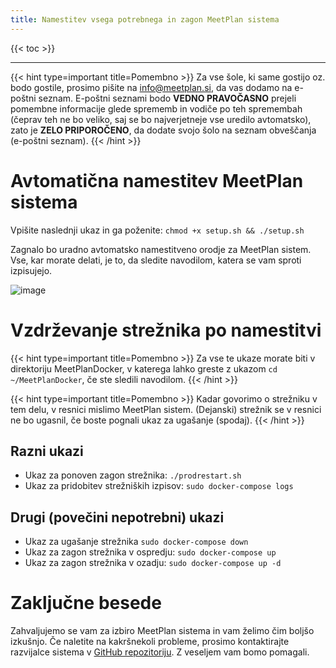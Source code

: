 ```yaml
---
title: Namestitev vsega potrebnega in zagon MeetPlan sistema
---
```


{{< toc >}}

---

{{< hint type=important title=Pomembno >}}
Za vse šole, ki same gostijo oz. bodo gostile, prosimo pišite na info@meetplan.si, da vas dodamo na e-poštni seznam. E-poštni seznami bodo **VEDNO PRAVOČASNO** prejeli pomembne informacije glede sprememb in vodiče po teh spremembah (čeprav teh ne bo veliko, saj se bo najverjetneje vse uredilo avtomatsko), zato je **ZELO PRIPOROČENO**, da dodate svojo šolo na seznam obveščanja (e-poštni seznam).
{{< /hint >}}

# Avtomatična namestitev MeetPlan sistema
Vpišite naslednji ukaz in ga poženite: `chmod +x setup.sh && ./setup.sh`

Zagnalo bo uradno avtomatsko namestitveno orodje za MeetPlan sistem. Vse, kar morate delati, je to, da sledite navodilom, katera se vam sproti izpisujejo.

![image](https://user-images.githubusercontent.com/52399966/190896099-f3b33c71-220f-435b-bb4d-2dd1f43b93d9.png)

# Vzdrževanje strežnika po namestitvi
{{< hint type=important title=Pomembno >}}
Za vse te ukaze morate biti v direktoriju MeetPlanDocker, v katerega lahko greste z ukazom `cd ~/MeetPlanDocker`, če ste sledili navodilom.
{{< /hint >}}

{{< hint type=important title=Pomembno >}}
Kadar govorimo o strežniku v tem delu, v resnici mislimo MeetPlan sistem. (Dejanski) strežnik se v resnici ne bo ugasnil, če boste pognali ukaz za ugašanje (spodaj).
{{< /hint >}}

## Razni ukazi
- Ukaz za ponoven zagon strežnika: `./prodrestart.sh`
- Ukaz za pridobitev strežniških izpisov: `sudo docker-compose logs`

## Drugi (povečini nepotrebni) ukazi
- Ukaz za ugašanje strežnika `sudo docker-compose down`
- Ukaz za zagon strežnika v ospredju: `sudo docker-compose up`
- Ukaz za zagon strežnika v ozadju: `sudo docker-compose up -d`

# Zaključne besede
Zahvaljujemo se vam za izbiro MeetPlan sistema in vam želimo čim boljšo izkušnjo. Če naletite na kakršnekoli probleme, prosimo kontaktirajte razvijalce sistema v [GitHub repozitoriju](https://github.com/MeetPlan/MeetPlanFrontend/issues). Z veseljem vam bomo pomagali.

